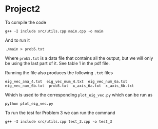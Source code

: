 # Project2

To compile the code
```Shell
g++ -I include src/utils.cpp main.cpp -o main
```

And to run it
```Shell
./main > prob5.txt
```

Where `prob5.txt` is a data file that contains all the output, but we will only be using the last part of it. 
See table 1 in the pdf file. 

Running the file also produces the following `.txt` files
```Shell
eig_vec_ana_4.txt  eig_vec_num_4.txt  eig_vec_num_6a.txt  eig_vec_num_6b.txt  prob5.txt  x_axis_6a.txt  x_axis_6b.txt
```

Which is used to the corresponding `plot_eig_vec.py` which can be run as

```Shell
python plot_eig_vec.py
```

To run the test for Problem 3 we can run the command
```Shell
g++ -I include src/utils.cpp test_3.cpp -o test_3
```
